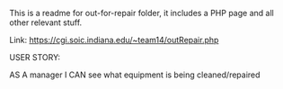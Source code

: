 This is a readme for out-for-repair folder, it includes a PHP page and all other relevant stuff.

Link:
https://cgi.soic.indiana.edu/~team14/outRepair.php

USER STORY:

AS A manager
I CAN see what equipment is being cleaned/repaired
